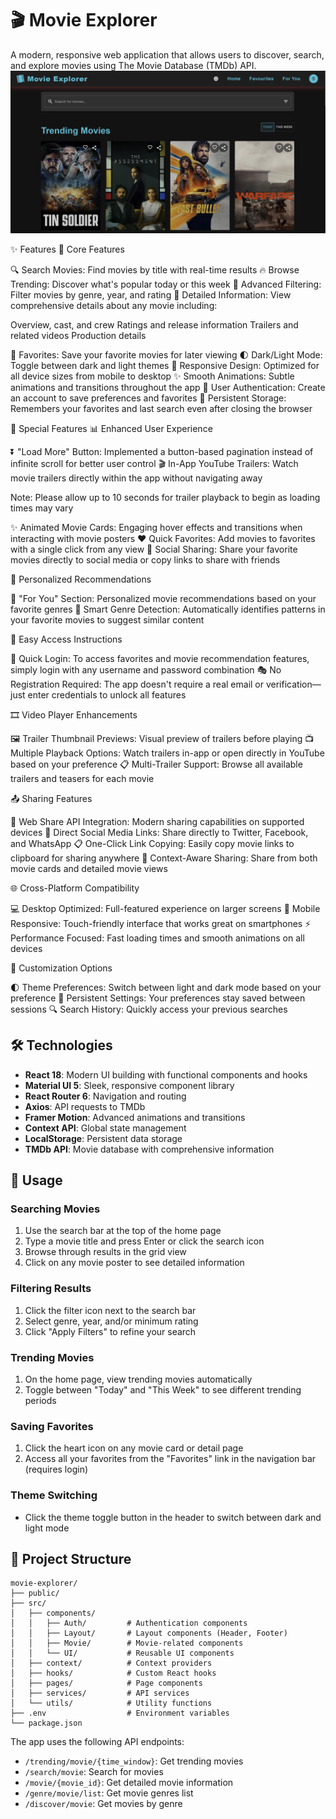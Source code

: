 # 🎬 Movie Explorer

A modern, responsive web application that allows users to discover, search, and explore movies using The Movie Database (TMDb) API.
![Screenshot of HomePage](image-1.png)

✨ Features
🌟 Core Features

🔍 Search Movies: Find movies by title with real-time results
🔥 Browse Trending: Discover what's popular today or this week
🔢 Advanced Filtering: Filter movies by genre, year, and rating
📝 Detailed Information: View comprehensive details about any movie including:

Overview, cast, and crew
Ratings and release information
Trailers and related videos
Production details

💖 Favorites: Save your favorite movies for later viewing
🌓 Dark/Light Mode: Toggle between dark and light themes
📱 Responsive Design: Optimized for all device sizes from mobile to desktop
✨ Smooth Animations: Subtle animations and transitions throughout the app
🔐 User Authentication: Create an account to save preferences and favorites
💾 Persistent Storage: Remembers your favorites and last search even after closing the browser

🚀 Special Features
📊 Enhanced User Experience

⏬ "Load More" Button: Implemented a button-based pagination instead of infinite scroll for better user control
🎬 In-App YouTube Trailers: Watch movie trailers directly within the app without navigating away

Note: Please allow up to 10 seconds for trailer playback to begin as loading times may vary

✨ Animated Movie Cards: Engaging hover effects and transitions when interacting with movie posters
❤️ Quick Favorites: Add movies to favorites with a single click from any view
🔗 Social Sharing: Share your favorite movies directly to social media or copy links to share with friends

🎯 Personalized Recommendations

🎁 "For You" Section: Personalized movie recommendations based on your favorite genres
🧠 Smart Genre Detection: Automatically identifies patterns in your favorite movies to suggest similar content

🔑 Easy Access Instructions

🚪 Quick Login: To access favorites and movie recommendation features, simply login with any username and password combination
🎭 No Registration Required: The app doesn't require a real email or verification—just enter credentials to unlock all features

🎞️ Video Player Enhancements

🖼️ Trailer Thumbnail Previews: Visual preview of trailers before playing
📺 Multiple Playback Options: Watch trailers in-app or open directly in YouTube based on your preference
📋 Multi-Trailer Support: Browse all available trailers and teasers for each movie

📤 Sharing Features

📱 Web Share API Integration: Modern sharing capabilities on supported devices
🔗 Direct Social Media Links: Share directly to Twitter, Facebook, and WhatsApp
📋 One-Click Link Copying: Easily copy movie links to clipboard for sharing anywhere
🔄 Context-Aware Sharing: Share from both movie cards and detailed movie views

🌐 Cross-Platform Compatibility

💻 Desktop Optimized: Full-featured experience on larger screens
📱 Mobile Responsive: Touch-friendly interface that works great on smartphones
⚡ Performance Focused: Fast loading times and smooth animations on all devices

🧩 Customization Options

🌓 Theme Preferences: Switch between light and dark mode based on your preference
🔄 Persistent Settings: Your preferences stay saved between sessions
🔍 Search History: Quickly access your previous searches

## 🛠️ Technologies

- **React 18**: Modern UI building with functional components and hooks
- **Material UI 5**: Sleek, responsive component library
- **React Router 6**: Navigation and routing
- **Axios**: API requests to TMDb
- **Framer Motion**: Advanced animations and transitions
- **Context API**: Global state management
- **LocalStorage**: Persistent data storage
- **TMDb API**: Movie database with comprehensive information

## 📱 Usage

### Searching Movies

1. Use the search bar at the top of the home page
2. Type a movie title and press Enter or click the search icon
3. Browse through results in the grid view
4. Click on any movie poster to see detailed information

### Filtering Results

1. Click the filter icon next to the search bar
2. Select genre, year, and/or minimum rating
3. Click "Apply Filters" to refine your search

### Trending Movies

1. On the home page, view trending movies automatically
2. Toggle between "Today" and "This Week" to see different trending periods

### Saving Favorites

1. Click the heart icon on any movie card or detail page
2. Access all your favorites from the "Favorites" link in the navigation bar
   (requires login)

### Theme Switching

- Click the theme toggle button in the header to switch between dark and light mode

## 📁 Project Structure

```
movie-explorer/
├── public/
├── src/
│   ├── components/
│   │   ├── Auth/         # Authentication components
│   │   ├── Layout/       # Layout components (Header, Footer)
│   │   ├── Movie/        # Movie-related components
│   │   └── UI/           # Reusable UI components
│   ├── context/          # Context providers
│   ├── hooks/            # Custom React hooks
│   ├── pages/            # Page components
│   ├── services/         # API services
│   └── utils/            # Utility functions
├── .env                  # Environment variables
└── package.json
```

The app uses the following API endpoints:

- `/trending/movie/{time_window}`: Get trending movies
- `/search/movie`: Search for movies
- `/movie/{movie_id}`: Get detailed movie information
- `/genre/movie/list`: Get movie genres list
- `/discover/movie`: Get movies by genre
